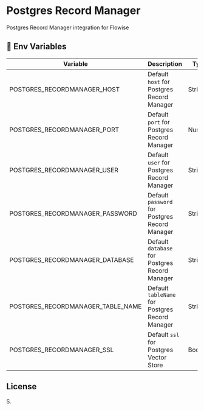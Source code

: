 # Postgres Record Manager

Postgres Record Manager integration for Flowise

## 🌱 Env Variables

| Variable                          | Description                                     | Type    | Default           |
| --------------------------------- | ----------------------------------------------- | ------- | ----------------- |
| POSTGRES_RECORDMANAGER_HOST       | Default `host` for Postgres Record Manager      | String  |                   |
| POSTGRES_RECORDMANAGER_PORT       | Default `port` for Postgres Record Manager      | Number  | 5432              |
| POSTGRES_RECORDMANAGER_USER       | Default `user` for Postgres Record Manager      | String  |                   |
| POSTGRES_RECORDMANAGER_PASSWORD   | Default `password` for Postgres Record Manager  | String  |                   |
| POSTGRES_RECORDMANAGER_DATABASE   | Default `database` for Postgres Record Manager  | String  |                   |
| POSTGRES_RECORDMANAGER_TABLE_NAME | Default `tableName` for Postgres Record Manager | String  | upsertion_records |
| POSTGRES_RECORDMANAGER_SSL        | Default `ssl` for Postgres Vector Store         | Boolean | false             |

## License

S.
